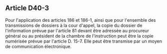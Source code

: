 Article D40-3
----
Pour l'application des articles 186 et 186-1, ainsi que pour l'ensemble des
transmissions de dossiers à la cour d'appel, la copie du dossier de
l'information prévue par l'article 81 devant être adressée au procureur général
ou au président de la chambre de l'instruction peut être la copie numérisée
prévue par l'article D. 15-7. Elle peut être transmise par un moyen de
communication électronique.

